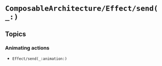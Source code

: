 # ``ComposableArchitecture/Effect/send(_:)``

## Topics

### Animating actions

- ``Effect/send(_:animation:)``
